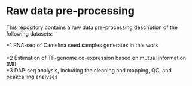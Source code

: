 # Raw data pre-processing

This repository contains a raw data pre-processing description of the following datasets: 

*1 RNA-seq of Camelina seed samples generates in this work <br />	
*2 Estimation of TF-genome co-expression based on mutual information (MI) <br />
*3 DAP-seq analysis, including the cleaning and mapping, QC, and peakcalling analyses <br />
